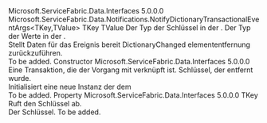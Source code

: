 <Type Name="NotifyDictionaryItemRemovedEventArgs&lt;TKey,TValue&gt;" FullName="Microsoft.ServiceFabric.Data.Notifications.NotifyDictionaryItemRemovedEventArgs&lt;TKey,TValue&gt;">
  <TypeSignature Language="C#" Value="public class NotifyDictionaryItemRemovedEventArgs&lt;TKey,TValue&gt; : Microsoft.ServiceFabric.Data.Notifications.NotifyDictionaryTransactionalEventArgs&lt;TKey,TValue&gt;" />
  <TypeSignature Language="ILAsm" Value=".class public auto ansi beforefieldinit NotifyDictionaryItemRemovedEventArgs`2&lt;TKey, TValue&gt; extends Microsoft.ServiceFabric.Data.Notifications.NotifyDictionaryTransactionalEventArgs`2&lt;!TKey, !TValue&gt;" />
  <TypeSignature Language="DocId" Value="T:Microsoft.ServiceFabric.Data.Notifications.NotifyDictionaryItemRemovedEventArgs`2" />
  <TypeSignature Language="VB.NET" Value="Public Class NotifyDictionaryItemRemovedEventArgs(Of TKey, TValue)&#xA;Inherits NotifyDictionaryTransactionalEventArgs(Of TKey, TValue)" />
  <TypeSignature Language="F#" Value="type NotifyDictionaryItemRemovedEventArgs&lt;'Key, 'Value&gt; = class&#xA;    inherit NotifyDictionaryTransactionalEventArgs&lt;'Key, 'Value&gt;" />
  <AssemblyInfo>
    <AssemblyName>Microsoft.ServiceFabric.Data.Interfaces</AssemblyName>
    <AssemblyVersion>5.0.0.0</AssemblyVersion>
  </AssemblyInfo>
  <TypeParameters>
    <TypeParameter Name="TKey" />
    <TypeParameter Name="TValue" />
  </TypeParameters>
  <Base>
    <BaseTypeName>Microsoft.ServiceFabric.Data.Notifications.NotifyDictionaryTransactionalEventArgs&lt;TKey,TValue&gt;</BaseTypeName>
    <BaseTypeArguments>
      <BaseTypeArgument TypeParamName="TKey">TKey</BaseTypeArgument>
      <BaseTypeArgument TypeParamName="TValue">TValue</BaseTypeArgument>
    </BaseTypeArguments>
  </Base>
  <Interfaces />
  <Docs>
    <typeparam name="TKey">Der Typ der Schlüssel in der <cref name="IReliableDictionary" />.</typeparam>
    <typeparam name="TValue">Der Typ der Werte in der <cref name="IReliableDictionary" />.</typeparam>
    <summary>
            Stellt Daten für das Ereignis bereit DictionaryChanged elemententfernung zurückzuführen.
            </summary>
    <remarks>To be added.</remarks>
  </Docs>
  <Members>
    <Member MemberName=".ctor">
      <MemberSignature Language="C#" Value="public NotifyDictionaryItemRemovedEventArgs (Microsoft.ServiceFabric.Data.ITransaction transaction, TKey key);" />
      <MemberSignature Language="ILAsm" Value=".method public hidebysig specialname rtspecialname instance void .ctor(class Microsoft.ServiceFabric.Data.ITransaction transaction, !TKey key) cil managed" />
      <MemberSignature Language="DocId" Value="M:Microsoft.ServiceFabric.Data.Notifications.NotifyDictionaryItemRemovedEventArgs`2.#ctor(Microsoft.ServiceFabric.Data.ITransaction,`0)" />
      <MemberSignature Language="VB.NET" Value="Public Sub New (transaction As ITransaction, key As TKey)" />
      <MemberSignature Language="F#" Value="new Microsoft.ServiceFabric.Data.Notifications.NotifyDictionaryItemRemovedEventArgs&lt;'Key, 'Value&gt; : Microsoft.ServiceFabric.Data.ITransaction * 'Key -&gt; Microsoft.ServiceFabric.Data.Notifications.NotifyDictionaryItemRemovedEventArgs&lt;'Key, 'Value&gt;" Usage="new Microsoft.ServiceFabric.Data.Notifications.NotifyDictionaryItemRemovedEventArgs&lt;'Key, 'Value&gt; (transaction, key)" />
      <MemberType>Constructor</MemberType>
      <AssemblyInfo>
        <AssemblyName>Microsoft.ServiceFabric.Data.Interfaces</AssemblyName>
        <AssemblyVersion>5.0.0.0</AssemblyVersion>
      </AssemblyInfo>
      <Parameters>
        <Parameter Name="transaction" Type="Microsoft.ServiceFabric.Data.ITransaction" />
        <Parameter Name="key" Type="TKey" />
      </Parameters>
      <Docs>
        <param name="transaction">Eine Transaktion, die der Vorgang mit verknüpft ist.</param>
        <param name="key">Schlüssel, der entfernt wurde.</param>
        <summary>
            Initialisiert eine neue Instanz der dem<cref name="NotifyDictionaryItemRemovedEventArgs" /></summary>
        <remarks>To be added.</remarks>
      </Docs>
    </Member>
    <Member MemberName="Key">
      <MemberSignature Language="C#" Value="public TKey Key { get; }" />
      <MemberSignature Language="ILAsm" Value=".property instance !TKey Key" />
      <MemberSignature Language="DocId" Value="P:Microsoft.ServiceFabric.Data.Notifications.NotifyDictionaryItemRemovedEventArgs`2.Key" />
      <MemberSignature Language="VB.NET" Value="Public ReadOnly Property Key As TKey" />
      <MemberSignature Language="F#" Value="member this.Key : 'Key" Usage="Microsoft.ServiceFabric.Data.Notifications.NotifyDictionaryItemRemovedEventArgs&lt;'Key, 'Value&gt;.Key" />
      <MemberType>Property</MemberType>
      <AssemblyInfo>
        <AssemblyName>Microsoft.ServiceFabric.Data.Interfaces</AssemblyName>
        <AssemblyVersion>5.0.0.0</AssemblyVersion>
      </AssemblyInfo>
      <ReturnValue>
        <ReturnType>TKey</ReturnType>
      </ReturnValue>
      <Docs>
        <summary>
            Ruft den Schlüssel ab.
            </summary>
        <value>
            Der Schlüssel.
            </value>
        <remarks>To be added.</remarks>
      </Docs>
    </Member>
  </Members>
</Type>